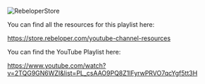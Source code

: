 ![RebeloperStore](https://github.com/rebeloper/RebeloperStoreStarter/blob/master/RebeloperStoreTitle.gif?raw=true)


You can find all the resources for this playlist here:

https://store.rebeloper.com/youtube-channel-resources

You can find the YouTube Playlist here:

https://www.youtube.com/watch?v=2TQG9GN6WZI&list=PL_csAAO9PQ8Z1lFyrwPRVO7qcYgf5tt3H
